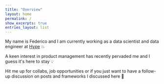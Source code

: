 ```yaml
---
title: "Overview"
layout: home
permalink: /
show_excerpts: true
entries_layout: list
---
```


My name  is Federico and I am currently working as a data scientist and data engineer at [Hype](https://www.hype.it/) 💥

A keen interest in product management has recently pervaded me and I guess it's here to stay 💡

Hit me up for collabs, job opportunities or if you just want to have a follow-up discussion on posts and frameworks I discussed here 🤝
